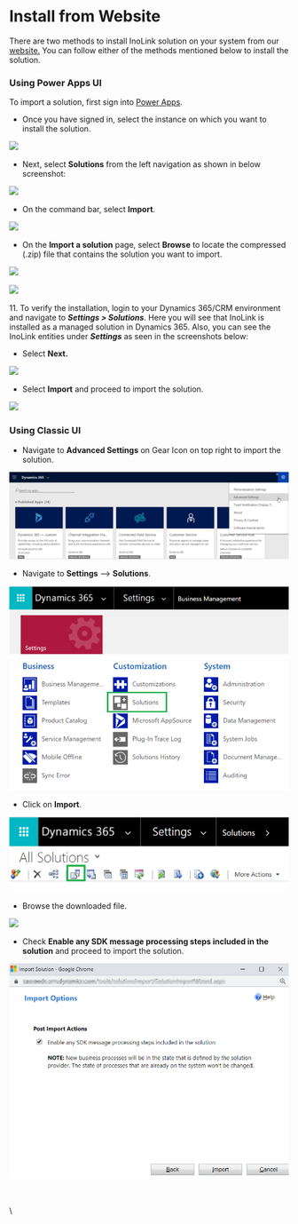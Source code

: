 # Install from Website

There are two methods to install InoLink solution on your system from our [website.](https://www.inogic.com/product/integrations/inolink-quickbooks-microsoft-dynamics-crm) You can follow either of the methods mentioned below to install the solution.&#x20;

### Using Power Apps UI

To import a solution, first sign into [Power Apps](https://make.powerapps.com/?utm\_source=padocs\&utm\_medium=linkinadoc\&utm\_campaign=referralsfromdoc).

* Once you have signed in, select the instance on which you want to install the solution.

![](<../../.gitbook/assets/Inst PApps\_1.png>)

* Next, select **Solutions** from the left navigation as shown in below screenshot:

![](<../../.gitbook/assets/Inst PApps\_2.png>)

* On the command bar, select **Import**.

![](<../../.gitbook/assets/Inst PApps\_3.png>)

* On the **Import a solution** page, select **Browse** to locate the compressed (.zip) file that contains the solution you want to import.

![](<../../.gitbook/assets/Inst PApps\_4.png>)

![](<../../.gitbook/assets/Inst PApps\_5.png>)

11\. To verify the installation, login to your Dynamics 365/CRM environment and navigate to _**Settings > Solutions**_. Here you will see that InoLink is installed as a managed solution in Dynamics 365. Also, you can see the InoLink entities under _**Settings**_ as seen in the screenshots below:

* Select **Next.**

![](<../../.gitbook/assets/Inst PApps\_6.png>)

* Select **Import** and proceed to import the solution.

![](<../../.gitbook/assets/Inst PApps\_7.png>)

### Using Classic UI

* Navigate to **Advanced Settings** on Gear Icon on top right to import the solution.

![](<../../.gitbook/assets/1 (313).png>)

* Navigate to **Settings** --> **Solutions**.

![](<../../.gitbook/assets/2 (18).png>)

* Click on **Import**.

![](<../../.gitbook/assets/3 (3).png>)

* Browse the downloaded file.

![](../../.gitbook/assets/Install\_1.png)

* Check **Enable any SDK message processing steps included in the solution** and proceed to import the solution.

![](<../../.gitbook/assets/5 (4).png>)







\
\
\



